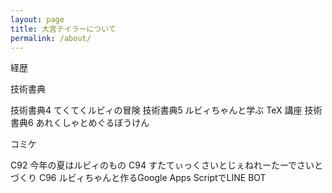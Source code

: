 ```yaml
---
layout: page
title: 大宮テイラーについて
permalink: /about/
---
```


経歴


技術書典

技術書典4 てくてくルビィの冒険
技術書典5 ルビィちゃんと学ぶ TeX 講座
技術書典6 あれくしゃとめぐるぼうけん

コミケ

C92 今年の夏はルビィのもの
C94 すたてぃっくさいとじぇねれーたーでさいとづくり
C96 ルビィちゃんと作るGoogle Apps ScriptでLINE BOT

